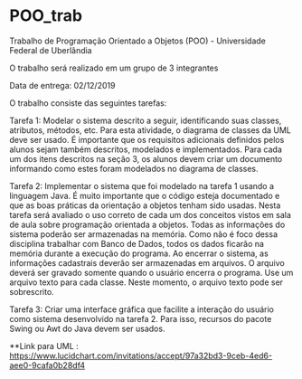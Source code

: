# POO_trab
Trabalho de Programação Orientado a Objetos (POO) - Universidade Federal de Uberlândia

O trabalho será realizado em um grupo de 3 integrantes

Data de entrega: 02/12/2019

O trabalho consiste das seguintes tarefas:

Tarefa 1: Modelar o sistema descrito a seguir, identificando suas classes, atributos,
métodos, etc. Para esta atividade, o diagrama de classes da UML deve ser usado. É
importante que os requisitos adicionais definidos pelos alunos sejam também
descritos, modelados e implementados. Para cada um dos itens descritos na seção 3,
os alunos devem criar um documento informando como estes foram modelados no
diagrama de classes.

Tarefa 2: Implementar o sistema que foi modelado na tarefa 1 usando a linguagem
Java. É muito importante que o código esteja documentado e que as boas práticas da
orientação a objetos tenham sido usadas. Nesta tarefa será avaliado o uso correto de
cada um dos conceitos vistos em sala de aula sobre programação orientada a objetos.
Todas as informações do sistema poderão ser armazenadas na memória. Como não é
foco dessa disciplina trabalhar com Banco de Dados, todos os dados ficarão na
memória durante a execução do programa. Ao encerrar o sistema, as informações
cadastrais deverão ser armazenadas em arquivos. O arquivo deverá ser gravado
somente quando o usuário encerra o programa. Use um arquivo texto para cada classe.
Neste momento, o arquivo texto pode ser sobrescrito.

Tarefa 3: Criar uma interface gráfica que facilite a interação do usuário como sistema
desenvolvido na tarefa 2. Para isso, recursos do pacote Swing ou Awt do Java devem
ser usados.

**Link para UML : https://www.lucidchart.com/invitations/accept/97a32bd3-9ceb-4ed6-aee0-9cafa0b28df4

